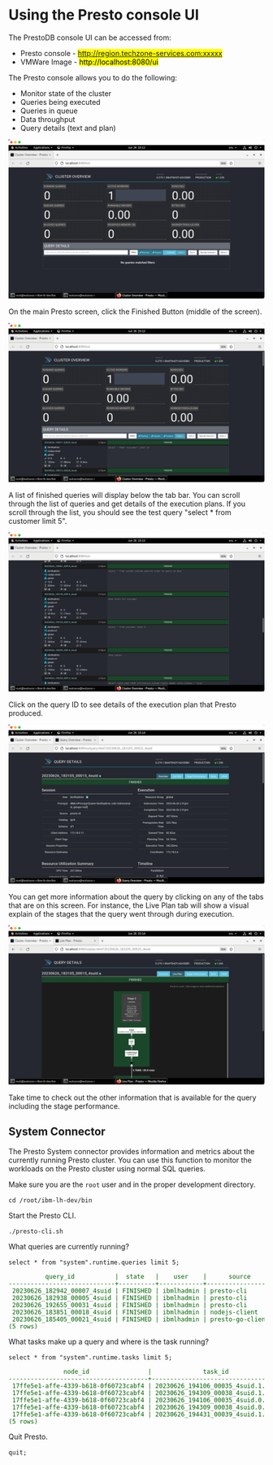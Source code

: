 # Using the Presto console UI
The PrestoDB console UI can be accessed from:

   * Presto console - <mark>http://region.techzone-services.com:xxxxx</mark>
   * VMWare Image - <mark>http://localhost:8080/ui</mark>

The Presto console allows you to do the following:

   * Monitor state of the cluster
   * Queries being executed
   * Queries in queue
   * Data throughput 
   * Query details (text and plan)
   
![Browser](wxd-images/presto-main.png)
 
On the main Presto screen, click the Finished Button (middle of the screen).

![Browser](wxd-images/presto-finished.png)
 
A list of finished queries will display below the tab bar. You can scroll through the list of queries and get details of the execution plans. If you scroll through the list, you should see the test query "select * from customer limit 5".

![Browser](wxd-images/presto-limit-5.png)
 
Click on the query ID to see details of the execution plan that Presto produced.

![Browser](wxd-images/presto-query-details.png)
 
You can get more information about the query by clicking on any of the tabs that are on this screen. For instance, the Live Plan tab will show a visual explain of the stages that the query went through during execution.

![Browser](wxd-images/presto-live-plan.png)

Take time to check out the other information that is available for the query including the stage performance.

## System Connector 
The Presto System connector provides information and metrics about the currently running Presto cluster. You can use this function to monitor the workloads on the Presto cluster using normal SQL queries.

Make sure you are the `root` user and in the proper development directory.
```
cd /root/ibm-lh-dev/bin
```

Start the Presto CLI.
```
./presto-cli.sh
```
What queries are currently running?
```
select * from "system".runtime.queries limit 5;
```
<pre style="font-size: small; color: darkgreen; overflow: auto">
          query_id           |  state   |    user    |      source      |                            query                            | resource_group_id | queued_time_ms | analysis_time_ms |         created         |         started         |     last_heartbeat      |           end           
-----------------------------+----------+------------+------------------+-------------------------------------------------------------+-------------------+----------------+------------------+-------------------------+-------------------------+-------------------------+-------------------------
 20230626_182942_00007_4suid | FINISHED | ibmlhadmin | presto-cli       | show tables                                                 | [global]          |              0 |               33 | 2023-06-26 18:29:40.628 | 2023-06-26 18:29:40.817 | 2023-06-26 18:29:41.095 | 2023-06-26 18:29:41.118 
 20230626_182938_00005_4suid | FINISHED | ibmlhadmin | presto-cli       | SHOW FUNCTIONS                                              | [global]          |              1 |              607 | 2023-06-26 18:29:36.718 | 2023-06-26 18:29:36.777 | 2023-06-26 18:29:37.707 | 2023-06-26 18:29:37.742 
 20230626_192655_00031_4suid | FINISHED | ibmlhadmin | presto-cli       | show schemas                                                | [global]          |              1 |              257 | 2023-06-26 19:26:53.739 | 2023-06-26 19:26:54.043 | 2023-06-26 19:26:54.845 | 2023-06-26 19:26:54.866 
 20230626_183851_00018_4suid | FINISHED | ibmlhadmin | nodejs-client    | select * from system.runtime.queries order by query_id desc | [global]          |              1 |               27 | 2023-06-26 18:38:49.169 | 2023-06-26 18:38:49.293 | 2023-06-26 18:38:50.084 | 2023-06-26 18:38:50.121 
 20230626_185405_00021_4suid | FINISHED | ibmlhadmin | presto-go-client | SHOW TABLES                                                 | [global]          |              0 |               56 | 2023-06-26 18:54:03.542 | 2023-06-26 18:54:03.729 | 2023-06-26 18:54:04.042 | 2023-06-26 18:54:04.041 
(5 rows)
</pre>
What tasks make up a query and where is the task running?
```
select * from "system".runtime.tasks limit 5;
```
<pre style="font-size: small; color: darkgreen; overflow: auto">
               node_id                |              task_id              |       stage_execution_id        |           stage_id            |          query_id           |  state   | splits | queued_splits | running_splits | completed_splits | split_scheduled_time_ms | split_cpu_time_ms | split_blocked_time_ms | raw_input_bytes | raw_input_rows | processed_input_bytes | processed_input_rows | output_bytes | output_rows | physical_written_bytes |         created         |          start          |     last_heartbeat      |           end           
--------------------------------------+-----------------------------------+---------------------------------+-------------------------------+-----------------------------+----------+--------+---------------+----------------+------------------+-------------------------+-------------------+-----------------------+-----------------+----------------+-----------------------+----------------------+--------------+-------------+------------------------+-------------------------+-------------------------+-------------------------+-------------------------
 17ffe5e1-affe-4339-b618-0f60723cabf4 | 20230626_194106_00035_4suid.1.0.0 | 20230626_194106_00035_4suid.1.0 | 20230626_194106_00035_4suid.1 | 20230626_194106_00035_4suid | FINISHED |      1 |             0 |              0 |                1 |                      14 |                 2 |                     0 |            5965 |             36 |                  5965 |                   36 |         7269 |          36 |                      0 | 2023-06-26 19:41:04.606 | 2023-06-26 19:41:04.618 | 2023-06-26 19:41:04.639 | 2023-06-26 19:41:04.665 
 17ffe5e1-affe-4339-b618-0f60723cabf4 | 20230626_194309_00038_4suid.1.0.0 | 20230626_194309_00038_4suid.1.0 | 20230626_194309_00038_4suid.1 | 20230626_194309_00038_4suid | FINISHED |      1 |             0 |              0 |                1 |                      15 |                 2 |                     0 |            6125 |             37 |                  6125 |                   37 |          866 |           5 |                      0 | 2023-06-26 19:43:07.346 | 2023-06-26 19:43:07.357 | 2023-06-26 19:43:07.385 | 2023-06-26 19:43:07.398 
 17ffe5e1-affe-4339-b618-0f60723cabf4 | 20230626_194106_00035_4suid.0.0.0 | 20230626_194106_00035_4suid.0.0 | 20230626_194106_00035_4suid.0 | 20230626_194106_00035_4suid | FINISHED |     16 |             0 |              0 |               16 |                      60 |                 1 |                   440 |            7096 |             36 |                  7269 |                   36 |         7269 |          36 |                      0 | 2023-06-26 19:41:04.611 | 2023-06-26 19:41:04.626 | 2023-06-26 19:41:04.634 | 2023-06-26 19:41:04.682 
 17ffe5e1-affe-4339-b618-0f60723cabf4 | 20230626_194309_00038_4suid.0.0.0 | 20230626_194309_00038_4suid.0.0 | 20230626_194309_00038_4suid.0 | 20230626_194309_00038_4suid | FINISHED |     17 |             0 |              0 |               17 |                     108 |                 2 |                   189 |            1100 |              5 |                   866 |                    5 |          866 |           5 |                      0 | 2023-06-26 19:43:07.356 | 2023-06-26 19:43:07.380 | 2023-06-26 19:43:07.380 | 2023-06-26 19:43:07.419 
 17ffe5e1-affe-4339-b618-0f60723cabf4 | 20230626_194431_00039_4suid.1.0.0 | 20230626_194431_00039_4suid.1.0 | 20230626_194431_00039_4suid.1 | 20230626_194431_00039_4suid | RUNNING  |      1 |             0 |              1 |                0 |                       0 |                 0 |                     0 |               0 |              0 |                     0 |                    0 |            0 |           0 |                      0 | 2023-06-26 19:44:29.346 | 2023-06-26 19:44:29.352 | 2023-06-26 19:44:29.353 | NULL                    
(5 rows)
</pre>

Quit Presto.
```
quit;
```